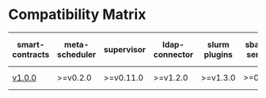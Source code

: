 # Compatibility Matrix

| smart-contracts                                              | meta-scheduler | supervisor | ldap-connector | slurm plugins | sbatch-service | smart-contracts-exporter | cli              |
| ------------------------------------------------------------ | -------------- | ---------- | -------------- | ------------- | -------------- | ------------------------ | ---------------- |
| [v1.0.0](https://github.com/deepsquare-io/the-grid/releases/tag/smart-contracts%2Fv1.0.0) | >=v0.2.0       | >=v0.11.0  | >=v1.2.0       | >=v1.3.0      | >=0.11.0       | >=v0.3.0                 | >=v1.0.0-alpha.3 |

